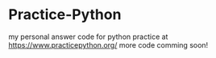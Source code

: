 # Practice-Python
my personal answer code for python practice at https://www.practicepython.org/
more code comming soon!
